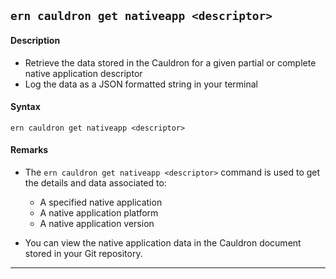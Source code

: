 ## `ern cauldron get nativeapp <descriptor>`
#### Description
* Retrieve the data stored in the Cauldron for a given partial or complete native application descriptor
* Log the data as a JSON formatted string in your terminal    

#### Syntax
`ern cauldron get nativeapp <descriptor>`  

#### Remarks
* The `ern cauldron get nativeapp <descriptor>` command is used to get the details and data associated to:
  - A specified native application  
  - A native application platform  
  - A native application version  

* You can view the native application data in the Cauldron document stored in your Git repository.  

____
